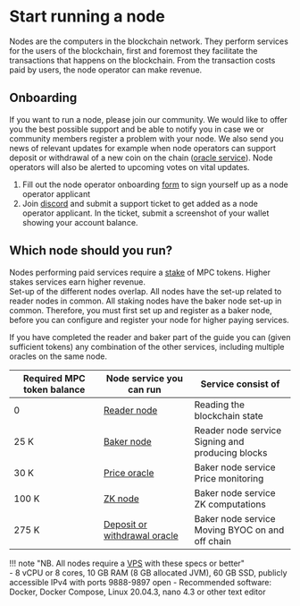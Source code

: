 # Start running a node

Nodes are the computers in the blockchain network. They perform services for the users of the blockchain, first and foremost they facilitate the transactions that happens on the blockchain. From the transaction costs paid by users, the node operator can make revenue.


## Onboarding

If you want to run a node, please join our community. We would like to offer you the best possible support and be able to notify you in case we or community members register a problem with your node. We also send you news of relevant updates for example when node operators can support deposit or withdrawal of a new coin on the chain ([oracle service](../pbc-fundamentals/dictionary.md#small-oracle)). Node operators will also be alerted to upcoming votes on vital updates.

1. Fill out the node operator onboarding [form](https://forms.monday.com/forms/8de1fb7d3099178333db642c4d1fe640?r=euc1) to sign yourself up as a node operator applicant
2. Join [discord](https://discord.com/invite/KYjucw3Sad) and submit a support ticket to get added as a node operator applicant. In the ticket, submit a screenshot of your wallet showing your account balance.

## Which node should you run?

Nodes performing paid services require a [stake](../pbc-fundamentals/dictionary.md#stakestaking) of MPC tokens. Higher stakes services earn higher revenue.    
Set-up of the different nodes overlap. All nodes have the set-up related to reader nodes in common. All staking nodes have the baker node set-up in common. Therefore, you must first set up and register as a baker node, before you can configure and register your node for higher paying services. 

If you have completed the reader and baker part of the guide you can (given sufficient tokens) any combination of the other services, including multiple oracles on the same node.   


| **Required MPC token balance** | **Node service you can run** | **Service consist of**                            |
|----------------------------|------------------------------|---------------------------------------------------|
| 0                          | [Reader node](run-a-reader-node.md)                  | Reading the blockchain state                      |
| 25 K                       | [Baker node](run-a-baker-node.md)                   | Reader node service<br />Signing and producing blocks                      |
| 30 K                       | [Price oracle](run-a-price-oracle-node.md)                 | Baker node service<br />Price monitoring             |
| 100 K                      | [ZK node](run-a-zk-node.md)                      | Baker node service<br />ZK computations              |
| 275 K                      | [Deposit or withdrawal oracle](run-a-deposit-or-withdrawal-oracle-node.md) | Baker node service<br />Moving BYOC on and off chain |

!!! note "NB. All nodes require a [VPS](../pbc-fundamentals/dictionary.md#vps) with these specs or better"   
    - 8 vCPU or 8 cores, 10 GB RAM (8 GB allocated JVM), 60 GB SSD, publicly accessible IPv4 with ports 9888-9897 open
    - Recommended software: Docker, Docker Compose, Linux 20.04.3, nano 4.3 or other text editor
